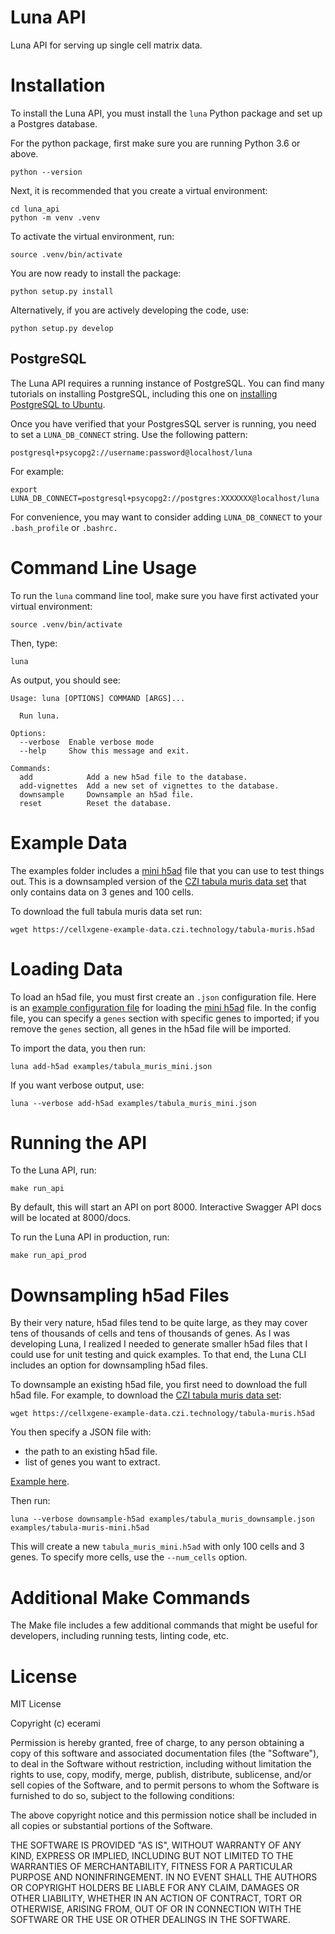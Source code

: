# Luna API

Luna API for serving up single cell matrix data.

# Installation

To install the Luna API, you must install the ```luna``` Python package and set up a Postgres database.

For the python package, first make sure you are running Python 3.6 or above.

```
python --version
```

Next, it is recommended that you create a virtual environment:

```
cd luna_api
python -m venv .venv
```

To activate the virtual environment, run:

```
source .venv/bin/activate
```

You are now ready to install the package:

```
python setup.py install
```

Alternatively, if you are actively developing the code, use:

```
python setup.py develop
```

## PostgreSQL

The Luna API requires a running instance of PostgreSQL.  You can find many tutorials on installing PostgreSQL, including this one on [installing PostgreSQL to Ubuntu](https://www.linode.com/docs/guides/how-to-install-postgresql-on-ubuntu-16-04/).

Once you have verified that your PostgresSQL server is running, you need to set a ```LUNA_DB_CONNECT``` string.  Use the following pattern:

```
postgresql+psycopg2://username:password@localhost/luna
```

For example:

```
export LUNA_DB_CONNECT=postgresql+psycopg2://postgres:XXXXXXX@localhost/luna
```

For convenience, you may want to consider adding ```LUNA_DB_CONNECT``` to your ```.bash_profile``` or ```.bashrc.```

# Command Line Usage

To run the ```luna``` command line tool, make sure you have first activated your virtual environment:

```
source .venv/bin/activate
```

Then, type:

```
luna
```

As output, you should see:

```
Usage: luna [OPTIONS] COMMAND [ARGS]...

  Run luna.

Options:
  --verbose  Enable verbose mode
  --help     Show this message and exit.

Commands:
  add            Add a new h5ad file to the database.
  add-vignettes  Add a new set of vignettes to the database.
  downsample     Downsample an h5ad file.
  reset          Reset the database.
```

# Example Data

The examples folder includes a [mini h5ad](/examples/tabula_muris_mini.h5ad) file that you can use to test things out.  This is a downsampled version of the [CZI tabula muris data set](https://tabula-muris.ds.czbiohub.org/) that only contains data on 3 genes and 100 cells.

To download the full tabula muris data set run:

```
wget https://cellxgene-example-data.czi.technology/tabula-muris.h5ad
```

# Loading Data

To load an h5ad file, you must first create an ```.json``` configuration file.  Here is an [example configuration file](examples/tabula_muris_mini.json) for loading the [mini h5ad](/examples/tabula_muris_mini.h5ad) file.  In the config file, you can specify a ```genes``` section with specific genes to imported;  if you remove the ```genes``` section, all genes in the h5ad file will be imported.

To import the data, you then run:

```
luna add-h5ad examples/tabula_muris_mini.json
```

If you want verbose output, use:

```
luna --verbose add-h5ad examples/tabula_muris_mini.json
```

# Running the API

To the Luna API, run:

```
make run_api
```

By default, this will start an API on port 8000.  Interactive Swagger API docs will be located at 8000/docs.

To run the Luna API in production, run:

```
make run_api_prod
```

# Downsampling h5ad Files

By their very nature, h5ad files tend to be quite large, as they may cover tens of thousands of cells and tens of thousands of genes.  As I was developing Luna, I realized I needed to generate smaller h5ad files that I could use for unit testing and quick examples.  To that end, the Luna CLI includes an option for downsampling h5ad files.

To downsample an existing h5ad file, you first need to download the full h5ad file.  For example, to download the [CZI tabula muris data set](https://tabula-muris.ds.czbiohub.org/):

```
wget https://cellxgene-example-data.czi.technology/tabula-muris.h5ad
```

You then specify a JSON file with:

* the path to an existing h5ad file.
* list of genes you want to extract.

[Example here](examples/tabula_muris_downsample.json).

Then run:

```
luna --verbose downsample-h5ad examples/tabula_muris_downsample.json examples/tabula-muris-mini.h5ad
```

This will create a new ```tabula_muris_mini.h5ad``` with only 100 cells and 3 genes.  To specify more cells, use the ```--num_cells``` option.

# Additional Make Commands

The Make file includes a few additional commands that might be useful for developers, including running tests, linting code, etc.

# License

MIT License

Copyright (c) ecerami

Permission is hereby granted, free of charge, to any person obtaining a copy
of this software and associated documentation files (the "Software"), to deal
in the Software without restriction, including without limitation the rights
to use, copy, modify, merge, publish, distribute, sublicense, and/or sell
copies of the Software, and to permit persons to whom the Software is
furnished to do so, subject to the following conditions:

The above copyright notice and this permission notice shall be included in all
copies or substantial portions of the Software.

THE SOFTWARE IS PROVIDED "AS IS", WITHOUT WARRANTY OF ANY KIND, EXPRESS OR
IMPLIED, INCLUDING BUT NOT LIMITED TO THE WARRANTIES OF MERCHANTABILITY,
FITNESS FOR A PARTICULAR PURPOSE AND NONINFRINGEMENT. IN NO EVENT SHALL THE
AUTHORS OR COPYRIGHT HOLDERS BE LIABLE FOR ANY CLAIM, DAMAGES OR OTHER
LIABILITY, WHETHER IN AN ACTION OF CONTRACT, TORT OR OTHERWISE, ARISING FROM,
OUT OF OR IN CONNECTION WITH THE SOFTWARE OR THE USE OR OTHER DEALINGS IN THE
SOFTWARE.